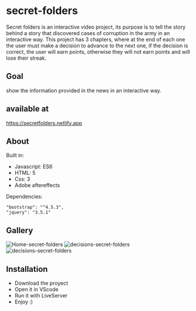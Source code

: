 # secret-folders
Secret folders is an interactive video project, its purpose is to tell the story behind a story that discovered cases of corruption in the army in an interactive way. This project has 3 chapters, where at the end of each one the user must make a decision to advance to the next one, if the decision is correct, the user will earn points, otherwise they will not earn points and will lose their streak.
 
 ## Goal
 show the information provided in the news in an interactive way.
 
 ## available at
 https://secretfolders.netlify.app
 
  ## About
 Built in: 
  - Javascript: ES6
  - HTML: 5
  - Css: 3
  - Adobe aftereffects
 
 Dependencies:
 
    "bootstrap": "^4.5.3",
    "jquery": "3.5.1"
    
 ## Gallery

![Home-secret-folders](https://user-images.githubusercontent.com/69731479/110893968-fde86980-82c4-11eb-96a0-361fbf78bf3d.gif)
![decisions-secret-folders](https://user-images.githubusercontent.com/69731479/110894350-b6161200-82c5-11eb-933e-517d43738784.gif)
![decisions-secret-folders](https://user-images.githubusercontent.com/69731479/110894945-ce3a6100-82c6-11eb-94c0-2f6d70c6212e.gif)

 ## Installation
  - Download the proyect
  - Open it in VScode
  - Run it with LiveServer
  - Enjoy :)

